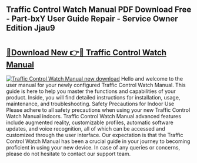 ## Traffic Control Watch Manual PDF Download Free - Part-bxY User Guide Repair - Service Owner Edition Jjau9

# <h2><a href="http://bc45802.oget.top/?id=Traffic+Control+Watch+Manual">🔗Download New 👉🔴 Traffic Control Watch Manual</a></h2>

[![Traffic Control Watch Manual new download](https://i.imgur.com/5g1atiW.png)](http://bc45802.oget.top/?id=Traffic+Control+Watch+Manual)
Hello and welcome to the user manual for your newly configured Traffic Control Watch Manual. This guide is here to help you master the functions and capabilities of your product. Inside, you will find detailed instructions for installation, usage, maintenance, and troubleshooting. Safety Precautions for Indoor Use Please adhere to all safety precautions when using your new Traffic Control Watch Manual indoors. Traffic Control Watch Manual advanced features include augmented reality, customizable profiles, automatic software updates, and voice recognition, all of which can be accessed and customized through the user interface. Our expectation is that the Traffic Control Watch Manual has been a crucial guide in your journey to becoming proficient in using your new device. In case of any queries or concerns, please do not hesitate to contact our support team.
